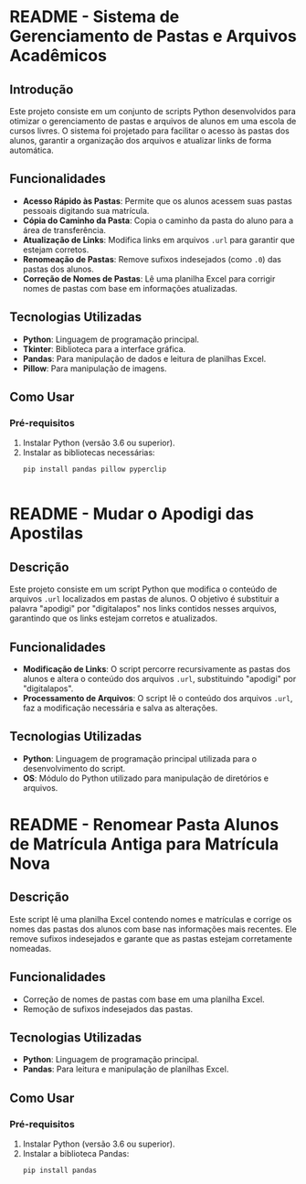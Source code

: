 # README - Sistema de Gerenciamento de Pastas e Arquivos Acadêmicos

## Introdução

Este projeto consiste em um conjunto de scripts Python desenvolvidos para otimizar o gerenciamento de pastas e arquivos de alunos em uma escola de cursos livres. O sistema foi projetado para facilitar o acesso às pastas dos alunos, garantir a organização dos arquivos e atualizar links de forma automática.

## Funcionalidades

- **Acesso Rápido às Pastas**: Permite que os alunos acessem suas pastas pessoais digitando sua matrícula.
- **Cópia do Caminho da Pasta**: Copia o caminho da pasta do aluno para a área de transferência.
- **Atualização de Links**: Modifica links em arquivos `.url` para garantir que estejam corretos.
- **Renomeação de Pastas**: Remove sufixos indesejados (como `.0`) das pastas dos alunos.
- **Correção de Nomes de Pastas**: Lê uma planilha Excel para corrigir nomes de pastas com base em informações atualizadas.

## Tecnologias Utilizadas

- **Python**: Linguagem de programação principal.
- **Tkinter**: Biblioteca para a interface gráfica.
- **Pandas**: Para manipulação de dados e leitura de planilhas Excel.
- **Pillow**: Para manipulação de imagens.

## Como Usar

### Pré-requisitos

1. Instalar Python (versão 3.6 ou superior).
2. Instalar as bibliotecas necessárias:
   ```bash
   pip install pandas pillow pyperclip



# README - Mudar o Apodigi das Apostilas

## Descrição

Este projeto consiste em um script Python que modifica o conteúdo de arquivos `.url` localizados em pastas de alunos. O objetivo é substituir a palavra "apodigi" por "digitalapos" nos links contidos nesses arquivos, garantindo que os links estejam corretos e atualizados.

## Funcionalidades

- **Modificação de Links**: O script percorre recursivamente as pastas dos alunos e altera o conteúdo dos arquivos `.url`, substituindo "apodigi" por "digitalapos".
- **Processamento de Arquivos**: O script lê o conteúdo dos arquivos `.url`, faz a modificação necessária e salva as alterações.

## Tecnologias Utilizadas

- **Python**: Linguagem de programação principal utilizada para o desenvolvimento do script.
- **OS**: Módulo do Python utilizado para manipulação de diretórios e arquivos.


# README - Renomear Pasta Alunos de Matrícula Antiga para Matrícula Nova

## Descrição

Este script lê uma planilha Excel contendo nomes e matrículas e corrige os nomes das pastas dos alunos com base nas informações mais recentes. Ele remove sufixos indesejados e garante que as pastas estejam corretamente nomeadas.

## Funcionalidades

- Correção de nomes de pastas com base em uma planilha Excel.
- Remoção de sufixos indesejados das pastas.

## Tecnologias Utilizadas

- **Python**: Linguagem de programação principal.
- **Pandas**: Para leitura e manipulação de planilhas Excel.

## Como Usar

### Pré-requisitos

1. Instalar Python (versão 3.6 ou superior).
2. Instalar a biblioteca Pandas:
   ```bash
   pip install pandas
